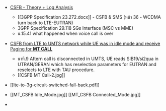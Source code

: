 - [CSFB - Theory + Log Analysis](https://www.youtube.com/watch?v=f25Q_jkKGzo)
	- [[3GPP Specification 23.272.docx]] - CSFB & SMS (หน้า 36 - WCDMA turn back to LTE-EUTRAN)
	- 3GPP Specification 29.118 SGs Interface (MSC vs MME)
	- น.15.41 what happened when voice call is over 

- [CSFB from LTE to UMTS network while UE was in idle mode and receive Paging for **MT CALL**](https://www.youtube.com/watch?v=Qs_MRsZcjPM)
	- นาที.9 Aftern call is disconnected in UMTS, UE reads SIB19/si2qua in UTRAN/GERAN which has reselection parameters for EUTRAN and reselects to LTE with TAU procedure.  
	- [[CSFB MT Call-2.jpg]]
- [[lte-to-3g-circuit-switched-fall-back.pdf]]
- [[MT_CSFB Idle_Mode.jpg]]     [[MT_CSFB Connected_Mode.jpg]]
- 